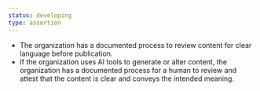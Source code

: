 ```yaml
---
status: developing
type: assertion
---
```


- The organization has a documented process to review content for clear language before publication.
- If the organization uses AI tools to generate or alter content, the organization has a documented process for a human to review and attest that the content is clear and conveys the intended meaning.
